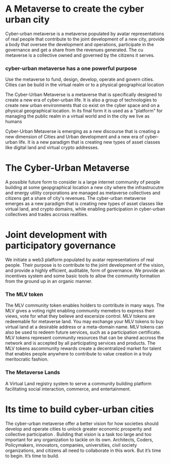 # A Metaverse to create the cyber urban city
Cyber-urban metaverse is a metaverse populated by avatar representations of real people that contribute to the joint development of a new city, provide a body that oversee the development and operations, participate in the governance and get a share from the revenues generated. The cu metaverse is a collective owned and governed by the citizens it serves.

### cyber-urban metaverse has a one powerful purpose
Use the metaverse to fund, design, develop, operate and govern cities. Cities can be build in the virtual realm or to a physical geographical location

The Cyber-Urban Metaverse is a metaverse that is specifically designed to create a new era of cyber-urban life. It is also a group of technologies to create new urban environments that co exist on the cyber space and on a physical geographical location. 
In its final form it is used as a "platform" for managing the public realm in a virtual world and in the city we live as humans
 
Cyber-Urban Metaverse is emerging as a new discourse that is creating a new dimension of Cities and Urban development and a new era of cyber-urban life. It is a new paradigm that is creating new types of asset classes like digital land and virtual crypto addresses.


# The Cyber-Urban Metaverse
A possible future form to consider is a large internet community of people building at some geopgraphical location a new city where the infrastrucutre and energy utility corporations are managed as metaverse collectives and citizens get a share of city's revenues.
The cyber-urban metaverse emerges as a new paradigm that is creating new types of asset classes like virtual land, and crypto domains, while enabling participation in cyber-urban collectives and trades accross realities.

# Joint development with participatory governance
We initiate a web3 platform populated by avatar representations of real people. Their purpose is to contribute to the joint development of the vision, and provide a highly efficient, auditable, form of governance. We provide an incentives system and some basic tools to allow the community formation from the ground up in an organic manner.
### The MLV token
The MLV community token enables holders to contribute in many ways. 
The MLV gives a voting right enabling community memebrs to express their views, vote for what they believe and excersize control. 
MLV tokens are redeemable for metaverse land. You may exchange your MLV tokens to buy virtual land at a desirable address or a meta-domain name. MLV tokens can also be used to redeem future services, such as a participation certificate.
MLV tokens represent community resources that can be shared accross the network and is accepted by all participating services and products.
The MLV tokens ascommunity rewards create a decentralized market for talent that enables people anywhere to contribute to value creation in a truly meritocratic fashion.

### The Metaverse Lands 
A Virtual Land registry system to serve a community building platform facilitating social interaction, commerce, and entertainment.

# Its time to build cyber-urban cities  
The cyber-urban metaverse offer a better vision for how societies should develop and operate cities to unlock greater economic prosperity and collective participation . Building that vision is a task too large and too important for any organization to tackle on its own. Architects, Coders, Policymakers, innovators, companies, universities, civil society organizations, and citizens all need to collaborate in this work. 
But it’s time to begin. It’s time to build.

